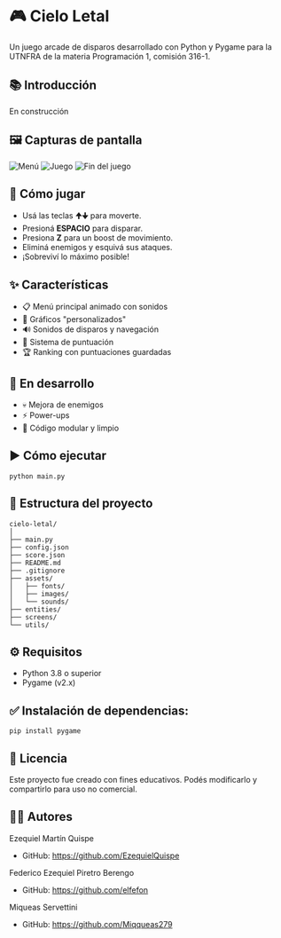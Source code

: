 # 🎮 Cielo Letal
Un juego arcade de disparos desarrollado con Python y Pygame para la UTNFRA de la materia Programación 1, comisión 316-1.

## 📚 Introducción
En construcción

## 🖼️ Capturas de pantalla
![Menú](https://imgur.com/jvZmRPv.jpg)
![Juego](https://imgur.com/a/hkik1xn.jpg)
![Fin del juego](https://imgur.com/tACmbA4.jpg)

## 🚀 Cómo jugar
- Usá las teclas **🠉🠋** para moverte.
- Presioná **ESPACIO** para disparar.
- Presiona **Z** para un boost de movimiento.
- Eliminá enemigos y esquivá sus ataques.
- ¡Sobreviví lo máximo posible!

## ✨ Características
- 📋 Menú principal animado con sonidos
- 🎨 Gráficos "personalizados"
- 🔊 Sonidos de disparos y navegación
- 🎯 Sistema de puntuación
- 🏆 Ranking con puntuaciones guardadas

## 🔧 En desarrollo
- 💀 Mejora de enemigos
- ⚡ Power-ups
- 🧠 Código modular y limpio

## ▶️ Cómo ejecutar
````
python main.py
````

## 📁 Estructura del proyecto
````
cielo-letal/
│
├── main.py
├── config.json
├── score.json
├── README.md
├── .gitignore
├── assets/
│   ├── fonts/
│   ├── images/
│   └── sounds/
├── entities/
├── screens/
└── utils/
````

## ⚙️ Requisitos
- Python 3.8 o superior
- Pygame (v2.x)

## ✅ Instalación de dependencias:
````
pip install pygame
````

## 📜 Licencia
Este proyecto fue creado con fines educativos. Podés modificarlo y compartirlo para uso no comercial.

## 👨‍💻 Autores
Ezequiel Martín Quispe
- GitHub: https://github.com/EzequielQuispe

Federico Ezequiel Piretro Berengo
- GitHub: https://github.com/elfefon

Miqueas Servettini
- GitHub: https://github.com/Miqqueas279